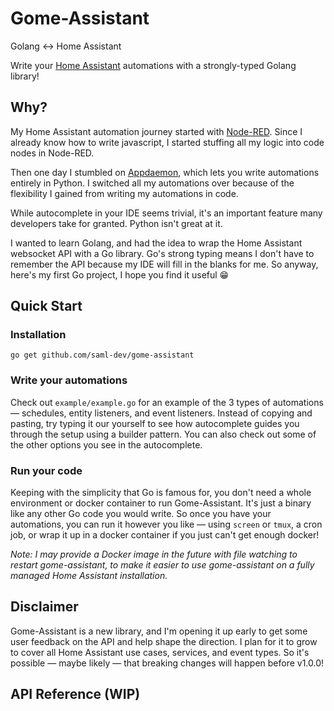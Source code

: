 # Gome-Assistant

Golang ↔️ Home Assistant

Write your [Home Assistant](https://www.home-assistant.io/) automations with a strongly-typed Golang library!

## Why?

My Home Assistant automation journey started with [Node-RED](https://nodered.org/). Since I already know how to write javascript, I started stuffing all my logic into code nodes in Node-RED.

Then one day I stumbled on [Appdaemon](https://appdaemon.readthedocs.io/en/latest/), which lets you write automations entirely in Python. I switched all my automations over because of the flexibility I gained from writing my automations in code.

While autocomplete in your IDE seems trivial, it's an important feature many developers take for granted. Python isn't great at it.

I wanted to learn Golang, and had the idea to wrap the Home Assistant websocket API with a Go library. Go's strong typing means I don't have to remember the API because my IDE will fill in the blanks for me. So anyway, here's my first Go project, I hope you find it useful 😁

## Quick Start

### Installation

```
go get github.com/saml-dev/gome-assistant
```

### Write your automations

Check out `example/example.go` for an example of the 3 types of automations — schedules, entity listeners, and event listeners. Instead of copying and pasting, try typing it our yourself to see how autocomplete guides you through the setup using a builder pattern. You can also check out some of the other options you see in the autocomplete.

### Run your code

Keeping with the simplicity that Go is famous for, you don't need a whole environment or docker container to run Gome-Assistant. It's just a binary like any other Go code you would write. So once you have your automations, you can run it however you like — using `screen` or `tmux`, a cron job, or wrap it up in a docker container if you just can't get enough docker!

_Note: I may provide a Docker image in the future with file watching to restart gome-assistant, to make it easier to use gome-assistant on a fully managed Home Assistant installation._

## Disclaimer

Gome-Assistant is a new library, and I'm opening it up early to get some user feedback on the API and help shape the direction. I plan for it to grow to cover all Home Assistant use cases, services, and event types. So it's possible — maybe likely — that breaking changes will happen before v1.0.0!

## API Reference (WIP)
